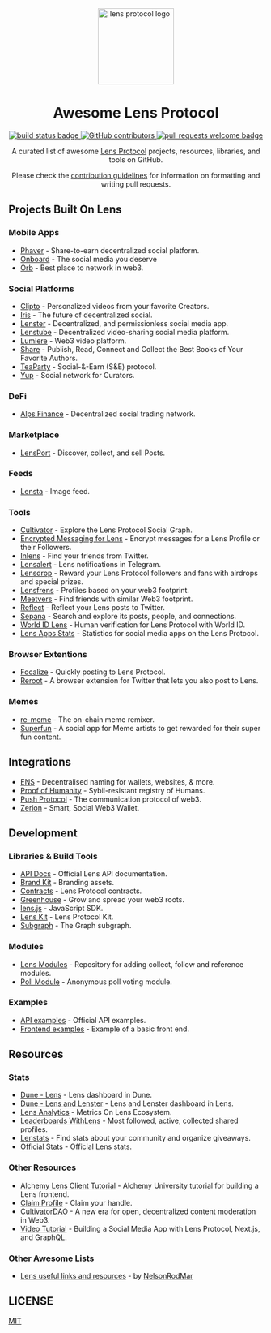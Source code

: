 <div align="center">
  <img alt="lens protocol logo" src="https://user-images.githubusercontent.com/12957692/193897314-e6d265e2-6951-4799-ad29-5bd881e04fc5.svg" width="150" >
  <h1 align="center">Awesome Lens Protocol</h1>
  <p align="center">
    <a href="#buildstatus">
      <img alt="build status badge" src="https://github.com/0xJuancito/awesome-lens-protocol/workflows/Build/badge.svg">
    </a>
    <a href="https://github.com/0xJuancito/awesome-lens-protocol/graphs/contributors">
      <img alt="GitHub contributors" src="https://img.shields.io/github/contributors/0xJuancito/awesome-lens-protocol">
    </a>    
    <a href="http://makeapullrequest.com">
      <img alt="pull requests welcome badge" src="https://img.shields.io/badge/PRs-welcome-brightgreen.svg?style=flat">
    </a>
  </p>

  <p align="center">A curated list of awesome <a href="https://lens.xyz/">Lens Protocol</a> projects, resources, libraries, and tools on GitHub.</p>
  <p align="center">Please check the <a href="CONTRIBUTING.md">contribution guidelines</a> for information on formatting and writing pull requests.</p>

</div>

## Projects Built On Lens

### Mobile Apps

- [Phaver](https://phaver.com/) - Share-to-earn decentralized social platform.
- [Onboard](https://twitter.com/Onboard_HQ) - The social media you deserve
- [Orb](https://orb.ac/) - Best place to network in web3.

### Social Platforms

- [Clipto](https://github.com/Clipto-Platform/clipto-frontend) - Personalized videos from your favorite Creators.
- [Iris](https://github.com/irisxyz/iris) - The future of decentralized social.
- [Lenster](https://github.com/lensterxyz/lenster) - Decentralized, and permissionless social media app.
- [Lenstube](https://github.com/lenstube-xyz/lenstube) - Decentralized video-sharing social media platform.
- [Lumiere](https://github.com/m1guelpf/lumiere) - Web3 video platform.
- [Share](https://theshr.xyz/) - Publish, Read, Connect and Collect the Best Books of Your Favorite Authors.
- [TeaParty](https://app.teaparty.life/) - Social-&-Earn (S&E) protocol.
- [Yup](https://app.yup.io/feed/lens) - Social network for Curators.

### DeFi

- [Alps Finance](https://alps.finance/) - Decentralized social trading network.

### Marketplace

- [LensPort](https://lensport.io/) - Discover, collect, and sell Posts.

### Feeds

- [Lensta](https://www.lensta.xyz/) - Image feed.

### Tools

- [Cultivator](https://github.com/maui-r/cultivator) - Explore the Lens Protocol Social Graph.
- [Encrypted Messaging for Lens](https://github.com/GrgW/lens-encrypted-messaging-redacted) - Encrypt messages for a Lens Profile or their Followers.
- [Inlens](https://github.com/0xJuancito/inlens) - Find your friends from Twitter.
- [Lensalert](https://lensalert.me) - Lens notifications in Telegram.
- [Lensdrop](https://github.com/jelilat/lensdrop) - Reward your Lens Protocol followers and fans with airdrops and special prizes.
- [Lensfrens](https://www.lensfrens.xyz/) - Profiles based on your web3 footprint.
- [Meetvers](https://app.meetvers.io/) - Find friends with similar Web3 footprint.
- [Reflect](https://reflect.withlens.app/) - Reflect your Lens posts to Twitter.
- [Sepana](https://github.com/sepana-io/lens-search-frontend) - Search and explore its posts, people, and connections.
- [World ID Lens](https://github.com/worldcoin/world-id-lens) - Human verification for Lens Protocol with World ID.
- [Lens Apps Stats](https://lens.decentree.com/) - Statistics for social media apps on the Lens Protocol.

### Browser Extentions

- [Focalize](https://github.com/FocalizeApp/focalize-extension) - Quickly posting to Lens Protocol.
- [Reroot](https://github.com/stuntzii/Reroot) - A browser extension for Twitter that lets you also post to Lens.

### Memes

- [re-meme](https://github.com/WeAreNewt/re-meme) - The on-chain meme remixer.
- [Superfun](https://lens.superfun.social/) - A social app for Meme artists to get rewarded for their super fun content.

## Integrations

- [ENS](https://lenster.xyz/posts/0x01-0x4e) - Decentralised naming for wallets, websites, & more.
- [Proof of Humanity](https://docs.lens.xyz/docs/on-chain-identity#proofofhumanity) - Sybil-resistant registry of Humans.
- [Push Protocol](https://twitter.com/pushprotocol/status/1576959192761438209) - The communication protocol of web3.
- [Zerion](https://zerion.io/blog/zerion-integrates-lens-protocols-web3-social-graph/) - Smart, Social Web3 Wallet.

## Development

### Libraries & Build Tools

- [API Docs](https://docs.lens.xyz/) - Official Lens API documentation.
- [Brand Kit](https://github.com/lens-protocol/brand-kit) - Branding assets.
- [Contracts](https://github.com/lens-protocol/core/tree/main/contracts) - Lens Protocol contracts.
- [Greenhouse](https://github.com/dsimmons/greenhouse) - Grow and spread your web3 roots.
- [lens.js](https://github.com/suhailkakar/lens.js) - JavaScript SDK.
- [Lens Kit](https://github.com/daoleno/lenskit) - Lens Protocol Kit.
- [Subgraph](https://github.com/protofire/lens-protocol-subgraph) - The Graph subgraph.

### Modules
- [Lens Modules](https://github.com/lens-protocol/modules) - Repository for adding collect, follow and reference modules.
- [Poll Module](https://github.com/allemanfredi/lens-protocol-poll-module) - Anonymous poll voting module.

### Examples

- [API examples](https://github.com/lens-protocol/api-examples) - Official API examples.
- [Frontend examples](https://github.com/dabit3/lens-protocol-frontend) - Example of a basic front end.

## Resources

### Stats
- [Dune - Lens](https://dune.com/niftytable/Lens) - Lens dashboard in Dune.
- [Dune - Lens and Lenster](https://dune.com/gm365/lens) - Lens and Lenster dashboard in Lens.
- [Lens Analytics](https://github.com/chiragbadhe/lensanalytics) - Metrics On Lens Ecosystem.
- [Leaderboards WithLens](https://github.com/m1guelpf/lens-leaderboard) - Most followed, active, collected shared profiles.
- [Lenstats](https://github.com/0xadewale/lens-stats) - Find stats about your community and organize giveaways.
- [Official Stats](https://stats.lens.xyz/) - Official Lens stats.

### Other Resources

- [Alchemy Lens Client Tutorial](https://docs.alchemy.com/docs/how-to-create-a-decentralized-twitter-with-lens-protocol) - Alchemy University tutorial for building a Lens frontend.
- [Claim Profile](https://claim.lens.xyz/) - Claim your handle.
- [CultivatorDAO](https://mirror.xyz/lensprotocol.eth/pIzwjs9uhH8eSS1Bx0K1r-3iHEgLlBt6ruPXcEJe0S0) - A new era for open, decentralized content moderation in Web3.
- [Video Tutorial](https://www.youtube.com/watch?v=LcxOdWWL8xs) - Building a Social Media App with Lens Protocol, Next.js, and GraphQL.

### Other Awesome Lists

- [Lens useful links and resources](https://nelsonrodmar.notion.site/Lens-useful-link-and-resource-2d5f42687fa843e08c8ef54761dee044) - by [NelsonRodMar](https://lenster.xyz/u/nelsonrodmar.lens)

## LICENSE

[MIT](LICENSE)
